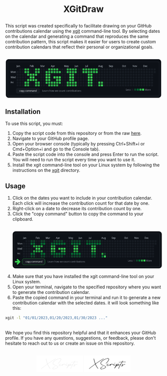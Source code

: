 # <p align="center" id="xgitdraw">XGitDraw</p>

This script was created specifically to facilitate drawing on your GitHub contributions calendar using the [xgit](../../linux/XGit/) command-line tool. By selecting dates on the calendar and generating a command that reproduces the same contribution pattern, this script makes it easier for users to create custom contribution calendars that reflect their personal or organizational goals.

<p align="center"><br/><a href="#xgitdraw" title=""><img alt="" src="./assets/xgit.gif" width="500" /></a></p>

## Installation

To use this script, you must:

1. Copy the script code from this repository or from the raw [here](https://raw.githubusercontent.com/AimadBahdir/XScripts/main/web/XGitDraw/xGitDraw.min.js).
2. Navigate to your GitHub profile page.
3. Open your browser console (typically by pressing Ctrl+Shift+i or Cmd+Option+i and go to the Console tab).
4. Paste the script code into the console and press Enter to run the script. You will need to run the script every time you want to use it.
5. Install the xgit command-line tool on your Linux system by following the instructions on the [xgit](../../linux/XGit/) directory.

## Usage

1. Click on the dates you want to include in your contribution calendar. Each click will increase the contribution count for that date by one.
2. Right-click on a date to decrease its contribution count by one.
3. Click the "copy command" button to copy the command to your clipboard.<p align="center"><br/><a href="#xgitdraw" title=""><img alt="" src="./assets/copybtn.png" width="500" /></a></p>
4. Make sure that you have installed the xgit command-line tool on your Linux system.
5. Open your terminal, navigate to the specified repository where you want to generate the contribution calendar.
6. Paste the copied command in your terminal and run it to generate a new contribution calendar with the selected dates.
it will look something like this: 
```bash
xgit -l "01/01/2023,01/20/2023,01/30/2023 ..."
```
<br/>
We hope you find this repository helpful and that it enhances your GitHub profile. If you have any questions, suggestions, or feedback, please don't hesitate to reach out to us or create an issue on this repository.
<p align="center"><br/>
    <a href="https://github.com/AimadBahdir/XScripts#gh-dark-mode-only" title="XScripts"><img alt="XScripts" src="../../assets/xslight.svg#gh-dark-mode-only" width="150" /></a>
    <a href="https://github.com/AimadBahdir/XScripts#gh-light-mode-only" title="XScripts"><img alt="XScripts" src="../../assets/xsdark.svg#gh-light-mode-only" width="150" /></a>
</p>